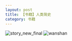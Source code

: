```yaml
---
layout: post
title: 【书籍】人类简史
category: 书籍
---
```

![story_new_final](http://rab41f8zg.hd-bkt.clouddn.com/img/story_new_final_0322.png)
![wanshan](http://rab41f8zg.hd-bkt.clouddn.com/img/wanshan.png)
  





